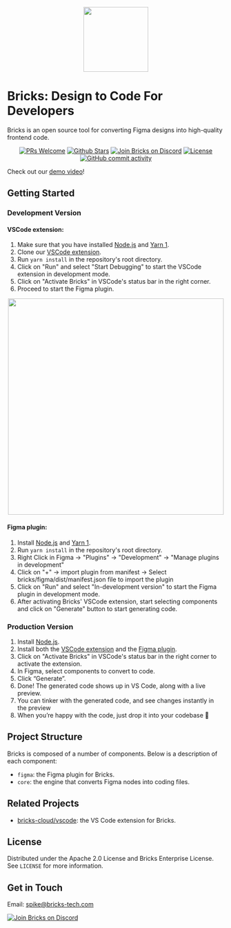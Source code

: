 <p align="center">
<img src="./assets/bricks-logo.png" width="150" />
</p>

# **Bricks: Design to Code For Developers**

Bricks is an open source tool for converting Figma designs into high-quality frontend code.

<p align="center">
   <a href='http://makeapullrequest.com'><img alt='PRs Welcome' src='https://img.shields.io/badge/PRs-welcome-43AF11.svg?style=shields'/></a>
   <a href="https://github.com/bricks-cloud/bricks/stargazers"><img src="https://img.shields.io/github/stars/bricks-cloud/bricks?color=e4b442" alt="Github Stars"></a>
   <a href="https://discord.gg/NM6aeBeqCD"><img src="https://img.shields.io/badge/discord-bricks-blue?logo=discord&labelColor=2EB67D" alt="Join Bricks on Discord"></a>
   <a href="https://github.com/bricks-cloud/bricks/blob/main/LICENSE"><img src="https://img.shields.io/badge/license-Apache-red" alt="License"></a>
   <a href="https://github.com/bricks-cloud/bricks/commits/main"><img alt="GitHub commit activity" src="https://img.shields.io/github/commit-activity/m/bricks-cloud/bricks?color=8b55e3"/></a>
</p>

Check out our [demo video](https://www.loom.com/share/1e7bf5792f6949cb83f2e181762fb2af)!

## Getting Started

### Development Version

#### **VSCode extension**:

1. Make sure that you have installed [Node.js](https://nodejs.org/en/) and [Yarn 1](https://classic.yarnpkg.com/en/docs/install).
2. Clone our [VSCode extension](https://github.com/bricks-cloud/d2c-vscode).
3. Run `yarn install` in the repository's root directory.
4. Click on "Run" and select "Start Debugging" to start the VSCode extension in development mode.
5. Click on "Activate Bricks" in VSCode's status bar in the right corner.
6. Proceed to start the Figma plugin.

<p align="center">
<img src="./assets/vscode-extension-activation.gif" width="500" />
</p>

#### **Figma plugin**:

1. Install [Node.js](https://nodejs.org/en/) and [Yarn 1](https://classic.yarnpkg.com/en/docs/install).
2. Run `yarn install` in the repository's root directory.
3. Right Click in Figma -> "Plugins" -> "Development" -> "Manage plugins in development"
4. Click on "+" -> import plugin from manifest -> Select bricks/figma/dist/manifest.json file to import the plugin
5. Click on "Run" and select "In-development version" to start the Figma plugin in development mode.
6. After activating Bricks' VSCode extension, start selecting components and click on "Generate" button to start generating code.

### Production Version

1. Install [Node.js](https://nodejs.org/en/).
2. Install both the [VSCode extension](https://marketplace.visualstudio.com/items?itemName=Bricks.d2c-vscode) and the [Figma plugin](https://www.figma.com/community/plugin/1178847414663679049/Bricks---Copilot-for-UI-Engineering).
3. Click on "Activate Bricks" in VSCode's status bar in the right corner to activate the extension.
4. In Figma, select components to convert to code.
5. Click “Generate”.
6. Done! The generated code shows up in VS Code, along with a live preview.
7. You can tinker with the generated code, and see changes instantly in the preview
8. When you’re happy with the code, just drop it into your codebase 👏

## Project Structure

Bricks is composed of a number of components. Below is a description of each component:

- `figma`: the Figma plugin for Bricks.
- `core`: the engine that converts Figma nodes into coding files.

## Related Projects
- [bricks-cloud/vscode](https://github.com/bricks-cloud/vscode): the VS Code extension for Bricks.


## License

Distributed under the Apache 2.0 License and Bricks Enterprise License. See `LICENSE` for more information.

## Get in Touch

Email: spike@bricks-tech.com

<a href="https://discord.gg/NM6aeBeqCD"><img src="https://img.shields.io/badge/discord-bricks-blue?logo=discord&labelColor=2EB67D" alt="Join Bricks on Discord"></a>
